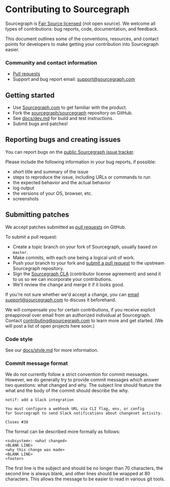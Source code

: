 # Contributing to Sourcegraph

Sourcegraph is [Fair Source licensed](https://fair.io) (not open
source). We welcome all types of contributions: bug reports, code,
documentation, and feedback.

This document outlines some of the conventions, resources, and contact
points for developers to make getting your contribution into
Sourcegraph easier.

### Community and contact information

- [Pull requests](https://github.com/sourcegraph/sourcegraph/pulls)
- Support and bug report email: [support@sourcegraph.com](mailto:support@sourcegraph.com)

## Getting started

* Use [Sourcegraph.com](https://sourcegraph.com) to get familiar with
  the product.
* Fork the
  [sourcegraph/sourcegraph](https://github.com/sourcegraph/sourcegraph)
  repository on GitHub.
* See [docs/dev.md](./docs/dev.md) for build and test instructions.
* Submit bugs and patches!

## Reporting bugs and creating issues

You can report bugs on
the
[public Sourcegraph issue tracker](https://github.com/sourcegraph/sourcegraph.com/issues).

Please include the following information in your bug reports, if
possible:

* short title and summary of the issue
* steps to reproduce the issue, including URLs or commands to run
* the expected behavior and the actual behavior
* log output
* the versions of your OS, browser, etc.
* screenshots

## Submitting patches

We accept patches submitted as
[pull requests](https://github.com/sourcegraph/sourcegraph/pulls) on
GitHub.

To submit a pull request:

* Create a topic branch on your fork of Sourcegraph, usually based on
  `master`.
* Make commits, with each one being a logical unit of work.
* Push your branch to your fork and
  [submit a pull request](https://github.com/sourcegraph/sourcegraph/pulls)
  to the upstream Sourcegraph repository.
* Sign the [Sourcegraph CLA](./dev/CLA.txt) (contributor license
  agreement) and send it to us so we can incorporate your
  contributions.
* We'll review the change and merge it if it looks good.

If you're not sure whether we'd accept a change, you can
[email support@sourcegraph.com](mailto:support@sourcegraph.com) to
discuss it beforehand.

We will compensate you for certain contributions, if you receive
explicit preapproval over email from an authorized individual at
Sourcegraph. Contact
[contributing@sourcegraph.com](mailto:contributing@sourcegraph.com) to
learn more and get started. (We will post a list of open projects here
soon.)

### Code style

See our [docs/style.md](docs/style.md) for more information.

### Commit message format

We do not currently follow a strict convention for commit
messages. However, we do generally try to provide commit messages
which answer two questions: what changed and why. The subject line
should feature the what and the body of the commit should describe the
why.

```
notif: add a Slack integration

You must configure a webhook URL via CLI flag, env, or config
for Sourcegraph to send Slack notifications about changeset activity.

Closes #38
```

The format can be described more formally as follows:

```
<subsystem>: <what changed>
<BLANK LINE>
<why this change was made>
<BLANK LINE>
<footer>
```

The first line is the subject and should be no longer than 70
characters, the second line is always blank, and other lines should be
wrapped at 80 characters.  This allows the message to be easier to
read in various git tools.
